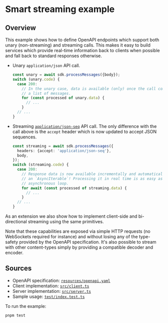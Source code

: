 # Smart streaming example

## Overview

This example shows how to define OpenAPI endpoints which support both unary
(non-streaming) and streaming calls. This makes it easy to build services which
provide real-time information back to clients when possible and fall back to
standard responses otherwise.

+ Unary `application/json` API call.

  ```typescript
  const unary = await sdk.processMessages({body});
  switch (unary.code) {
    case 200:
      // In the unary case, data is available (only) once the call completes as
      // a list of messages.
      for (const processed of unary.data) {
        // ...
      }
    // ...
  }
  ```

+ Streaming [`application/json-seq`][json-seq] API call. The only difference
  with the call above is the `accept` header which is now updated to accept JSON
  sequences.

  ```typescript
  const streaming = await sdk.processMessages({
    headers: {accept: 'application/json-seq'},
    body,
  });
  switch (streaming.code) {
    case 200:
      // Response data is now available incrementally and automatically typed as
      // an `AsyncIterable`! Processing it in real time is as easy as using an
      // asynchronous loop.
      for await (const processed of streaming.data) {
        // ...
      }
    // ...
  }
  ```

As an extension we also show how to implement client-side and bi-directional
streaming using the same primitives.

Note that these capabilities are exposed via simple HTTP requests (no WebSockets
required for instance) and without losing any of the type-safety provided by the
OpenAPI specification. It's also possible to stream with other content-types
simply by providing a compatible decoder and encoder.


## Sources

+ OpenAPI specification: [`resources/openapi.yaml`](resources/openapi.yaml)
+ Client implementation: [`src/client.ts`](src/client.ts)
+ Server implementation: [`src/server.ts`](src/server.ts)
+ Sample usage: [`test/index.test.ts`](test/index.test.ts)

To run the example:

```sh
pnpm test
```


[json-seq]: https://datatracker.ietf.org/doc/html/rfc7464
